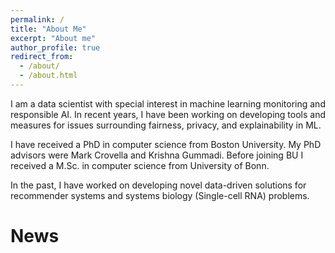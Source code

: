 ```yaml
---
permalink: /
title: "About Me"
excerpt: "About me"
author_profile: true
redirect_from: 
  - /about/
  - /about.html
---
```


I am a data scientist with special interest in machine learning monitoring and responsible AI.
In recent years, I have been working on developing tools and measures for issues
surrounding fairness, privacy, and explainability in ML.

I have received a PhD in computer science from Boston University.
My PhD advisors were Mark Crovella and Krishna Gummadi.
Before joining BU I received a M.Sc. in computer science from University of Bonn.

In the past, I have worked on developing novel data-driven solutions for
recommender systems and systems biology (Single-cell RNA) problems.


News
======

